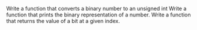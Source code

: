 Write a function that converts a binary number to an unsigned int
Write a function that prints the binary representation of a number.
Write a function that returns the value of a bit at a given index.
